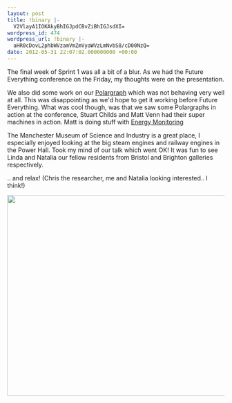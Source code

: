 ```yaml
---
layout: post
title: !binary |-
  V2VlayA1IOKAkyBhIGJpdCBvZiBhIGJsdXI=
wordpress_id: 474
wordpress_url: !binary |-
  aHR0cDovL2phbWVzamVmZmVyaWVzLmNvbS8/cD00NzQ=
date: 2012-05-31 22:07:02.000000000 +00:00
---
```

The final week of Sprint 1 was all a bit of a blur. As we had the Future Everything conference on the Friday, my thoughts were on the presentation.

We also did some work on our <a title="Polargraph" href="http://polargraph.co.uk">Polargraph</a> which was not behaving very well at all. This was disappointing as we'd hope to get it working before Future Everything. What was cool though, was that we saw some Polargraphs in action at the conference, Stuart Childs and Matt Venn had their super machines in action. Matt is doing stuff with <a title="Energy Monitor" href="http://www.mattvenn.net/2011/09/19/polargraph-energy-monitoring/">Energy Monitoring</a>

The Manchester Museum of Science and Industry is a great place, I especially enjoyed looking at the big steam engines and railway engines in the Power Hall. Took my mind of our talk which went OK! It was fun to see Linda and Natalia our fellow residents from Bristol and Brighton galleries respectively.

.. and relax! (Chris the researcher, me and Natalia looking interested.. I think!)

<a href="http://jamesjefferies.com/?attachment_id=520" rel="attachment wp-att-520"><img class="alignnone size-large wp-image-520" src="http://happenstanceproject.com/assets/wp-content/uploads/2012/05/inthepub-620x465.jpg" alt="" width="620" height="465" /></a>

